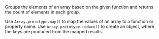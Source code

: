 Groups the elements of an array based on the given function and returns the count of elements in each group.

Use `Array.prototype.map()` to map the values of an array to a function or property name. Use `Array.prototype.reduce()` to create an object, where the keys are produced from the mapped results.